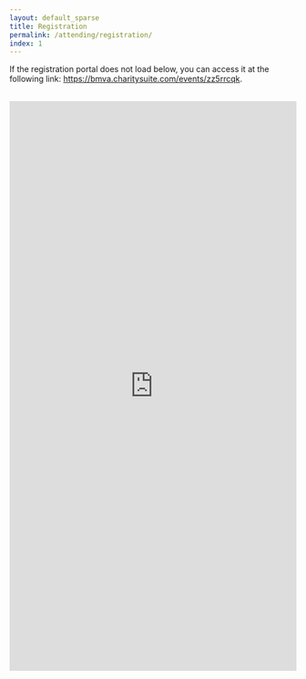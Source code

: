```yaml
---
layout: default_sparse
title: Registration
permalink: /attending/registration/
index: 1
---
```


If the registration portal does not load below, you can access it at the following link: <a href="https://bmva.charitysuite.com/events/zz5rrcqk)">https://bmva.charitysuite.com/events/zz5rrcqk</a>.

<br>
<center>
<iframe frameborder="0" height="1000" scrolling="yes" src="https://bmva.charitysuite.com/events/zz5rrcqk?details=1&photo=1&description=1&location=1&gmap=1&signup_form=1" style="border-width:0" width="100%"></iframe>
</center>

<br>
